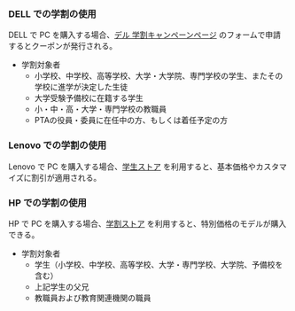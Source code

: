 ### DELL での学割の使用

DELL で PC を購入する場合、[デル 学割キャンペーンページ](https://www.dell.com/ja-jp/shop/student-discount-purchase-program/cp/student-discount-purchase-program) のフォームで申請するとクーポンが発行される。

- 学割対象者
  - 小学校、中学校、高等学校、大学・大学院、専門学校の学生、またその学校に進学が決定した生徒
  - 大学受験予備校に在籍する学生
  - 小・中・高・大学・専門学校の教職員
  - ​PTAの役員・委員に在任中の方、もしくは着任予定の方

### Lenovo での学割の使用

Lenovo で PC を購入する場合、[学生ストア](https://www.lenovo.com/jp/ja/student/) を利用すると、基本価格やカスタマイズに割引が適用される。


### HP での学割の使用

HP で PC を購入する場合、[学割ストア](https://jp.ext.hp.com/campaign/personal/others/student_pc_collection/) を利用すると、特別価格のモデルが購入できる。

- 学割対象者
  - 学生（小学校、中学校、高等学校、大学・専門学校、大学院、予備校を含む）
  - 上記学生の父兄
  - 教職員および教育関連機関の職員
